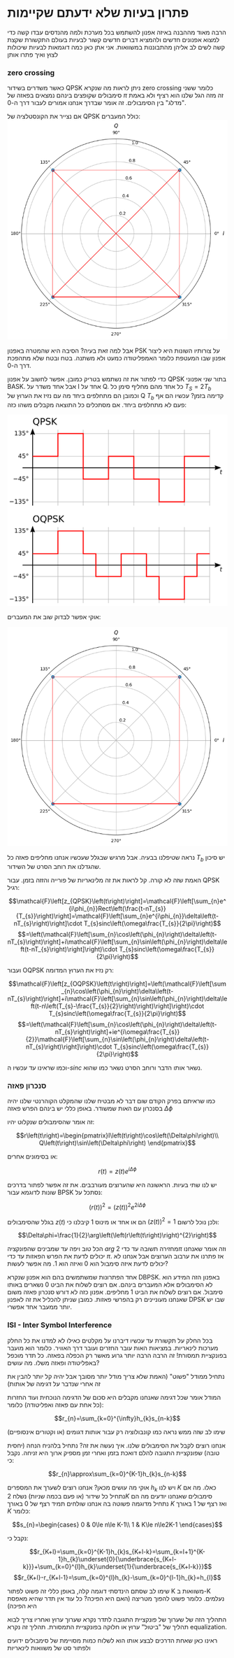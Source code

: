 # פתרון בעיות שלא ידעתם שקיימות

הרבה מאוד מההבנה באיזה אפנון להשתמש בכל מערכת ולמה מהנדסים עבדו קשה
כדי למצוא אפנונים חדשים ולהמציא דברים חדשים קשור לבעיות בעולם
התקשורת שקצת קשה לשים לב אליהן מהתבוננות במשוואות. אני
אתן כאן כמה דוגמאות לבעיות שיכולות לצוץ ואיך פתרו אותן

### zero crossing

כאשר משדרים בשידור QPSK ניתן לראות מה שנקרא zero crossing
כלומר ששני סימבולים שקופצים בינהם נמצאים בפאזה של $\pi$ זה מזה
הגל שלנו הוא רציף ולא באמת "מדלג" בין הסימבולים. זה אומר שבדרך
אנחנו אמורים לעבור דרך ה-0.

אם נצייר את הקונסטלציה של QPSK כולל המעברים:
![QPSK_transitions.png](images/QPSK_transitions.png)

אבל למה זאת בעיה? הסיבה היא שהמטרה באפנון PSK על צורותיו השונות היא
ליצור אפנון שבו המעטפת כלומר האמפליטודה כמעט ולא משתנה.
בטח ובטח שלא מתהפכת דרך ה-0.

כדי לפתור את זה נשתמש בטריק כמובן. אפשר לחשוב על אפנון QPSK
בתור שני אפנוני BASK. אבל אחד משדר על I אחד על Q.
כל אחד מהם מחליף סימן כל $T_{S}=2T_{b}$ וכמובן הם מתחלפים ביחד
מה עם נזיז את הערוץ של Q $T_{b}$ קדימה בזמן? עכשיו הם אף פעם
לא מתחלפים ביחד. אם מסתכלים כל התוצאה מקבלים משהו כזה:

![OQPSK_vs_QPSK.png](images/OQPSK_vs_QPSK.png)

אוקי אפשר לבדוק שוב את המעברים:

![OQPSK_transitions.png](images/OQPSK_transitions.png)

נראה שטיפלנו בבעיה. אבל מרגיש שבגלל שעכשיו אנחנו מחליפים פאזה
כל $T_{b}$ יש סיכון שהגדלנו את רוחב הסרט של השידור.

האמת שזה לא קורה. קל לראות את זה מלינאריות של פורייה והזזה בזמן. עבור QPSK רגיל:

$$\mathcal{F}\left[z_{QPSK}\left(t\right)\right]=\mathcal{F}\left[\sum_{n}e^{i\phi_{n}}Rect\left(\frac{t-nT_{s}}{T_{s}}\right)\right]=\mathcal{F}\left[\sum_{n}e^{i\phi_{n}}\delta\left(t-nT_{s}\right)\right]\cdot T_{s}sinc\left(\omega\frac{T_{s}}{2\pi}\right)$$
$$=\left(\mathcal{F}\left[\sum_{n}\cos\left(\phi_{n}\right)\delta\left(t-nT_{s}\right)\right]+i\mathcal{F}\left[\sum_{n}\sin\left(\phi_{n}\right)\delta\left(t-nT_{s}\right)\right]\right)\cdot T_{s}sinc\left(\omega\frac{T_{s}}{2\pi}\right)$$

ועבור OQPSK רק נזיז את הערוץ המדומה:

$$\mathcal{F}\left[z_{OQPSK}\left(t\right)\right]=\left(\mathcal{F}\left[\sum_{n}\cos\left(\phi_{n}\right)\delta\left(t-nT_{s}\right)\right]+i\mathcal{F}\left[\sum_{n}\sin\left(\phi_{n}\right)\delta\left(t-n\left(T_{s}-\frac{T_{s}}{2}\right)\right)\right]\right)\cdot T_{s}sinc\left(\omega\frac{T_{s}}{2\pi}\right)$$
$$=\left(\mathcal{F}\left[\sum_{n}\cos\left(\phi_{n}\right)\delta\left(t-nT_{s}\right)\right]+ie^{i\omega\frac{T_{s}}{2}}\mathcal{F}\left[\sum_{n}\sin\left(\phi_{n}\right)\delta\left(t-nT_{s}\right)\right]\right)\cdot T_{s}sinc\left(\omega\frac{T_{s}}{2\pi}\right)$$

וכמו שראינו עד עכשיו ה-$sinc$ נשאר אותו הדבר ורוחב הסרט נשאר כמו שהוא.

### סנכרון פאזה
כמו שראיתם בפרק הקודם שום דבר לא מבטיח שלנו שהמקלט הקוהרנטי שלנו יהיה בסנכרון
עם האות שמשודר. באופן כללי יש בינהם הפרש פאזה $\Delta\phi$

זה אומר שהסימבולים שנקלוט יהיו:

$$r\left(t\right)=\begin{pmatrix}I\left(t\right)\cos\left(\Delta\phi\right)\\
Q\left(t\right)\sin\left(\Delta\phi\right)
\end{pmatrix}$$

או בסימונים אחרים:

$$r\left(t\right)=z\left(t\right)e^{i\Delta\phi}$$

יש לנו שתי בעיות. הראשונה היא שהערוצים מעורבבים. את זה אפשר לפתור בדרכים שונות
לדוגמא עבור BPSK נסתכל על:

$$\left(r\left(t\right)\right)^{2}=\left(z\left(t\right)\right)^{2}e^{2i\Delta\phi}$$

בגלל שהסימבולים $z\left(t\right)$ הם או אחד או מינוס 1 קיבלנו כי $\left(z\left(t\right)\right)^{2}=1$
ולכן נוכל לרשום:

$$\Delta\phi=\frac{1}{2}\arg\left(\left(r\left(t\right)\right)^{2}\right)$$

הכל טוב ויפה עד שמבינים שהפונקציה $arg$ מחזירה תשובה עד כדי $2\pi$ וזה אומר שאנחנו
יכולים לדעת את הפרש הפאזות עד כדי $\pi$. אז פתרנו את ערבוב הערוצים אבל
אנחנו לא יכולים לדעת איזה סימבול הוא 0 ואיזה הוא 1. מה אפשר לעשות?

אחד הפתרונות שמשתמשים בהם הוא אפנון שנקרא DBPSK. באפנון הזה
המידע הוא לא הסימבולים אלא המעברים בינהם. אם רוצים לשלוח את הביט 0 נשארים
באותו סימבול. אם רוצים לשלוח את הביט 1 מחליפים.
אפנון כזה לא דורש סנכרון פאזה משום שאנחנו מעוניינים רק בהפרשי פאזות.
כמובן שניתן להכליל את זה לאפנון DPSK שבו יש יותר ממעבר אחד אפשרי.

### ISI - Inter Symbol Interference
בכל החלק על תקשורת עד עכשיו דיברנו על מקלטים כאילו לא למדנו את כל החלק
מערכות לינאריות. במציאות האות עובר החזרים ועובר דרך האוויר. כלומר הוא
מועבר בפונקציית תמסורת!
זה הרבה הרבה יותר גרוע מאשר רק הכפלה בפאזה. כל תדר מוכפל באפליטודה ופאזה משלו.
מה עושים?

נתחיל ממודל "פשוט" (האמת שלא צריך מודל יותר מסובך אבל יהיה קל יותר להבין את זה
אחרי שנדבר על דגימה של אותות)

המודל אומר שכל דגימה שאנחנו מקבלים היא סכום של הדגימה הנוכחית ועוד
החזרות (כל אחת עם פאזה ואפליטודה) כלומר:

$$r_{n}=\sum_{k=0}^{\infty}h_{k}s_{n-k}$$

שימו לב שזה ממש נראה כמו קונבולוציה רק עבור אותות דגומים (או וקטורים אינסופיים)

אנחנו רוצים לקבל את הסימבולים שלנו. איך נעשה את זה?
נתחיל בלהניח הנחה (יחסית טובה) שפונקציית התגובה להלם דואכת בזמן
ואחרי זמן מספיק ארוך היא זניחה. נקבל כי:

$$r_{n}\approx\sum_{k=0}^{K-1}h_{k}s_{n-k}$$

אוקי מה עושים מכאן? אנחנו רוצים לשערך את המספרים $h_{k}$ ויש לנו $K$ כאלו.
מה אם נתחיל כל שידור (או פעם בכמה שניות) נשלח $2K$ סימבולים שאנחנו יודעים מה הם
נתחיל מדוגמה פשוטה בה אנחנו שולחים תמיד רצף של 0 באורך $K$ ואז רצף של 1 באורך $K$ כלומר:

$$s_{n}=\begin{cases}
0 & 0\le n\le K-1\\
1 & K\le n\le2K-1
\end{cases}$$

נקבל  כי:

$$r_{K+l}=\sum_{k=0}^{K-1}h_{k}s_{K+l-k}=\sum_{k=l+1}^{K-1}h_{k}\underset{0}{\underbrace{s_{K+l-k}}}+\sum_{k=0}^{l}h_{k}\underset{1}{\underbrace{s_{K+l-k}}}$$
$$r_{K+l}-r_{K+l-1}=\sum_{k=0}^{l}h_{k}-\sum_{k=0}^{l-1}h_{k}=h_{l}$$

שימו לב שסתם הינדסתי דוגמה קלה, באופן כללי זה פשוט לפתור K משוואות ב-K נעלמים. כלומר פשוט להפוך מטריצה
(האם היא הפיכה? כל עוד אין תדר שהיא מאפסת היא הפיכה)

התהליך הזה של שערוך של פונקציית התגובה לתדר נקרא שערוך ערוץ
ואחריו צריך לבוא תהליך של "ביטול" ערוץ או חלוקה בפונקציית התמסורת.
תהליך זה נקרא equalization.

ראינו כאן שאחת הדרכים לבצע אותו הוא לשלוח כמות מסויימת של סימבולים ידועים
ולפתור סט של משוואות לינאריות








